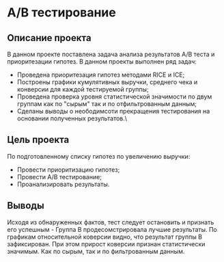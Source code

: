 # A/B тестирование
## Описание проекта
В данном проекте поставлена задача анализа результатов А/В теста и приоритезации гипотез. В данном проекты выполнен ряд задач:
* Проведена приоритезация гипотез методами RICE и ICE;
* Построены графики кумулятивных выручки, среднего чека и конверсии для каждой тестируемой группы;
* Проведена проверка уровня статистической значимости по двум группам как по "сырым" так и по отфильтрованным данным;
* Сделаны выводы о неободимсоти прекращения тестирования на основании полученных результатов.\
## Цель проекта
По подготовленному списку гипотез по увеличению выручки:
* Провести приоритизацию гипотез;
* Провести A/B тестирование;
* Проанализировать результаты.
## Выводы
Исходя из обнаруженных фактов, тест следует остановить и признать его успешным - Группа В продесомстрировала лучшие результаты. По графикам относительной коверсии видно, что результат группы В зафиксирован. При этом прирост коверсии признан статистически значимым. Как по сырым, так и по фильтрованным данным.
